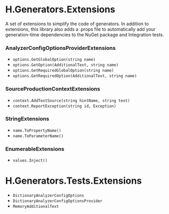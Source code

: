 # H.Generators.Extensions
A set of extensions to simplify the code of generators.
In addition to extensions, this library also adds a .props file to automatically add your generation-time dependencies 
to the NuGet package and Integration tests.

### AnalyzerConfigOptionsProviderExtensions 
- `options.GetGlobalOption(string name)`
- `options.GetOption(AdditionalText, string name)`
- `options.GetRequiredGlobalOption(string name)`
- `options.GetRequiredOption(AdditionalText, string name)`

### SourceProductionContextExtensions 
- `context.AddTextSource(string hintName, string text)`
- `context.ReportException(string id, Exception)`

### StringExtensions 
- `name.ToPropertyName()`
- `name.ToParameterName()`

### EnumerableExtensions 
- `values.Inject()`

# H.Generators.Tests.Extensions

- `DictionaryAnalyzerConfigOptions`
- `DictionaryAnalyzerConfigOptionsProvider`
- `MemoryAdditionalText`